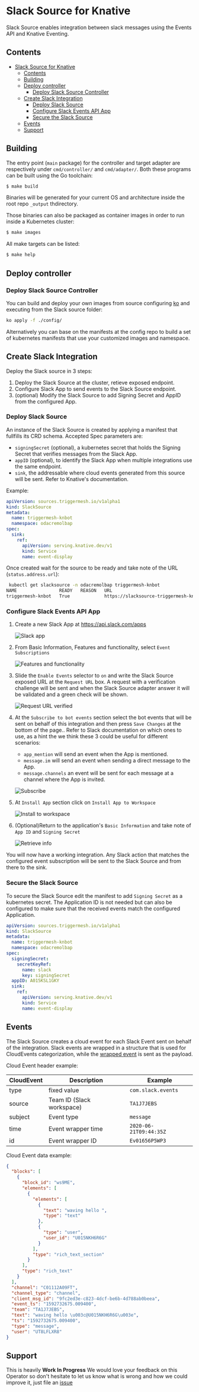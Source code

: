 # Slack Source for Knative

Slack Source enables integration between slack messages using the Events API and Knative Eventing.

## Contents
- [Slack Source for Knative](#slack-source-for-knative)
  - [Contents](#contents)
  - [Building](#building)
  - [Deploy controller](#deploy-controller)
    - [Deploy Slack Source Controller](#deploy-slack-source-controller)
  - [Create Slack Integration](#create-slack-integration)
    - [Deploy Slack Source](#deploy-slack-source)
    - [Configure Slack Events API App](#configure-slack-events-api-app)
    - [Secure the Slack Source](#secure-the-slack-source)
  - [Events](#events)
  - [Support](#support)

## Building

The entry point (`main` package) for the controller and target adapter are respectively under
`cmd/controller/` and `cmd/adapter/`. Both these programs can be built using
the Go toolchain:

```sh
$ make build
```

Binaries will be generated for your current OS and architecture inside the root repo `_output` thdirectory.

Those binaries can also be packaged as container images in order to run inside a Kubernetes cluster:

```sh
$ make images
```

All make targets can be listed:

```sh
$ make help
```

## Deploy controller

### Deploy Slack Source Controller

You can build and deploy your own images from source configuring [ko](https://github.com/google/ko) and executing from the Slack source folder:

```sh
ko apply -f ./config/
```

Alternatively you can base on the manifests at the config repo to build a set of kubernetes manifests that use your customized images and namespace.

## Create Slack Integration

Deploy the Slack source in 3 steps:

1. Deploy the Slack Source at the cluster, retieve exposed endpoint.
2. Configure Slack App to send events to the Slack Source endpoint.
3. (optional) Modify the Slack Source to add Signing Secret and AppID from the configured App.

### Deploy Slack Source

An instance of the Slack Source is created by applying a manifest that fullfills its CRD schema. Accepted Spec parameters are:

- `signingSecret` (optional), a kubernetes secret that holds the Signing Secret that verifies messages from the Slack App.
- `appID` (optional), to identify the Slack App when multiple integrations use the same endpoint.
- `sink`, the addressable where cloud events generated from this source will be sent. Refer to Knative's documentation.

Example:

```yaml
apiVersion: sources.triggermesh.io/v1alpha1
kind: SlackSource
metadata:
  name: triggermesh-knbot
  namespace: odacremolbap
spec:
  sink:
    ref:
      apiVersion: serving.knative.dev/v1
      kind: Service
      name: event-display
```

Once created wait for the source to be ready and take note of the URL (`status.address.url`):

``` sh
 kubectl get slacksource -n odacremolbap triggermesh-knbot
NAME                READY   REASON   URL                                                              SINK                                                  AGE
triggermesh-knbot   True             https://slacksource-triggermesh-knbot.odacremolbap.dev.munu.io   http://event-display.odacremolbap.svc.cluster.local   25h
```

### Configure Slack Events API App

1. Create a new Slack App at https://api.slack.com/apps

    ![Slack app](./docs/images/01createslackapp.png)

2. From Basic Information, Features and functionality, select `Event Subscriptions`

    ![Features and functionality](./docs/images/02featuresandfunctionality.png)

3. Slide the `Enable Events` selector to `on` and write the Slack Source exposed URL at the `Request URL` box. A request with a verification challenge will be sent and when the Slack Source adapter answer it will be validated and a green check will be shown.

    ![Request URL verified](./docs/images/03requestverify.png)

4. At the `Subscribe to bot events` section select the bot events that will be sent on behalf of this integration and then press `Save Changes` at the bottom of the page.. Refer to Slack documentation on which ones to use, as a hint the we think these 3 could be useful for different scenarios:
   - `app_mention` will send an event when the App is mentioned.
   - `message.im` will send an event when sending a direct message to the App.
   - `message.channels` an event will be sent for each message at a channel where the App is invited.

    ![Subscribe](./docs/images/04subscribe.png)

5. At `Install App` section click on `Install App to Workspace`

    ![Install to workspace](./docs/images/05install.png)

6. (Optional)Return to the application's `Basic Information` and take note of `App ID` and `Signing Secret`

    ![Retrieve info](./docs/images/06appinfo.png)

You will now have a working integration. Any Slack action that matches the configured event subscription will be sent to the Slack Source and from there to the sink.

### Secure the Slack Source

To secure the Slack Source edit the manifest to add `Signing Secret` as a kubernetes secret. The Application ID is not needed but can also be configured to make sure that the received events match the configured Application.

```yaml
apiVersion: sources.triggermesh.io/v1alpha1
kind: SlackSource
metadata:
  name: triggermesh-knbot
  namespace: odacremolbap
spec:
  signingSecret:
    secretKeyRef:
      name: slack
      key: signingSecret
  appID: A015KSL1GKY
  sink:
    ref:
      apiVersion: serving.knative.dev/v1
      kind: Service
      name: event-display
```

## Events

The Slack Source creates a cloud event for each Slack Event sent on behalf of the integration. Slack events are wrapped in a structure that is used for CloudEvents categorization, while the [wrapped event](https://api.slack.com/types/event) is sent as the payload.

Cloud Event header example:

| CloudEvent  | Description   | Example             |
|---          |---            |---                  |
| type        | fixed value   | `com.slack.events`  |
| source      | Team ID (Slack workspace)   | `TA1J7JEBS`   |
| subject     | Event type   | `message`                    |
| time     | Event wrapper time   | `2020-06-21T09:44:35Z`  |
| id     | Event wrapper ID   | `Ev01656P5WP3`  |


Cloud Event data example:

```json
{
  "blocks": [
    {
      "block_id": "ws9ME",
      "elements": [
        {
          "elements": [
            {
              "text": "waving hello ",
              "type": "text"
            },
            {
              "type": "user",
              "user_id": "U015NKH6R6G"
            }
          ],
          "type": "rich_text_section"
        }
      ],
      "type": "rich_text"
    }
  ],
  "channel": "C01112A09FT",
  "channel_type": "channel",
  "client_msg_id": "9fc2ed3e-c823-4dcf-be6b-4d788ab0beea",
  "event_ts": "1592732675.009400",
  "team": "TA1J7JEBS",
  "text": "waving hello \u003c@U015NKH6R6G\u003e",
  "ts": "1592732675.009400",
  "type": "message",
  "user": "UT8LFLXR8"
}
```

## Support

This is heavily **Work In Progress** We would love your feedback on this
Operator so don't hesitate to let us know what is wrong and how we could improve
it, just file an [issue](https://github.com/triggermesh/knative-sources/issues/new)
